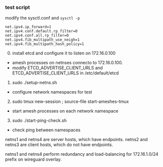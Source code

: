### test script

modify the sysctl.conf and `sysctl -p`
```
net.ipv4.ip_forward=1
net.ipv4.conf.default.rp_filter=0
net.ipv4.conf.all.rp_filter=0
net.ipv4.fib_multipath_use_neigh=1
net.ipv4.fib_multipath_hash_policy=1
```

0. install etcd and configure it to listen on 172.16.0.100
  - amesh processes on netnses connecto to 172.16.0.100.
  - modify ETCD_ADVERTISE_CLIENT_URLS and ETCD_ADVERTISE_CLIENT_URLS in /etc/default/etcd
1. sudo ./setup-netns.sh
  - configure network namespaces for test
2. sudo tmux new-session \; source-file start-ameshes-tmux
  - start amesh processes on each network namespace
3. sudo ./start-ping-check.sh
  - check ping between namespaces

netns1 and netns4 are server hosts, which have endpoints.
netns2 and netns3 are client hosts, which do not have endpoints.

netns1 and netns4 perform redundancy and load-balancing for
172.16.1.0/24 prefix on wireguard overlay.
